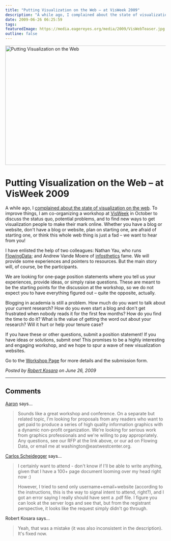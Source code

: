 ```yaml
---
title: "Putting Visualization on the Web – at VisWeek 2009"
description: "A while ago, I complained about the state of visualization on the web. To improve things, I am co-organizing a workshop at VisWeek in October to discuss the status quo, potential problems, and to find new ways to get visualization people to make their mark online. Whether you have a blog or website, don't have a blog or website, plan on starting one, are afraid of starting one, or think this whole web thing is just a fad &ndash; we want to hear from you!"
date: 2009-06-26 06:25:59
tags: 
featuredImage: https://media.eagereyes.org/media/2009/VisWebTeaser.jpg
outline: false
---
```


<p><img src="https://media.eagereyes.org/media/2009/VisWebTeaser.jpg" border="0" alt="Putting Visualization on the Web" width="560" height="374" /></p>

# Putting Visualization on the Web – at VisWeek 2009

A while ago, I <a href="http://eagereyes.org/blog/2009/a-better-vis-web-community.html">complained about the state of visualization on the web</a>. To improve things, I am co-organizing a workshop at <a href="http://vis.computer.org/VisWeek2009/">VisWeek</a> in October to discuss the status quo, potential problems, and to find new ways to get visualization people to make their mark online. Whether you have a blog or website, don't have a blog or website, plan on starting one, are afraid of starting one, or think this whole web thing is just a fad &ndash; we want to hear from you!

I have enlisted the help of two colleagues: Nathan Yau, who runs <a href="http://flowingdata.com/" target="_blank">FlowingData</a>; and Andrew Vande Moere of <a href="http://infosthetics.com/" target="_blank">infosthetics</a> fame. We will provide some experiences and pointers to resources. But the main story will, of course, be the participants.

We are looking for one-page position statements where you tell us your experiences, provide ideas, or simply raise questions. These are meant to be the starting points for the discussion at the workshop, so we do not expect you to have everything figured out&nbsp;&ndash; quite the opposite, actually.

Blogging in academia is still a problem. How much do you want to talk about your current research? How do you even start a blog and don't get frustrated when nobody reads it for the first few months? How do you find the time to do it? What is the value of getting the word out about your research? Will it hurt or help your tenure case?

If you have these or other questions, submit a position statement! If you have ideas or solutions, submit one! This promises to be a highly interesting and engaging workshop, and we hope to spur a wave of new visualization websites.

Go to the <a href="http://eagereyes.org/viswebworkshop.html">Workshop Page</a> for more details and the submission form.


_Posted by <a href="/about">Robert Kosara</a> on June 26, 2009_


<aside class="comments">

---
## Comments

<a href="http://www.eastwestcenter.org/ewc-in-washington/graphics-proposal/" rel="nofollow noopener" target="_blank">Aaron</a> says…
>	<p>Sounds like a great workshop and conference. On a separate but related topic, I'm looking for proposals from any readers who want to get paid to produce a series of high quality information graphics with a dynamic non-profit organization. We're looking for serious work from graphics professionals and we're willing to pay appropriately. Any questions, see our RFP at the link above, or our ad on Flowing Data, or email me at washington@eastwestcenter.org.</p>

<a href="http://carlosscheidegger.wordpress.com" rel="nofollow noopener" target="_blank">Carlos Scheidegger</a> says…
>	I certainly want to attend - don't know if I'll be able to write anything, given that I have a 100+ page document looming over my head right now :)
>	
>	However, I tried to send only username+email+website (according to the instructions, this is the way to signal intent to attend, right?), and I got an error saying I really should have sent a .pdf file. I figure you can look at the server logs and see that, but from the registrant perspective, it looks like the request simply didn't go through.

Robert Kosara says…
>	<p>Yeah, that was a mistake (it was also inconsistent in the description). It's fixed now.</p>

</aside>

